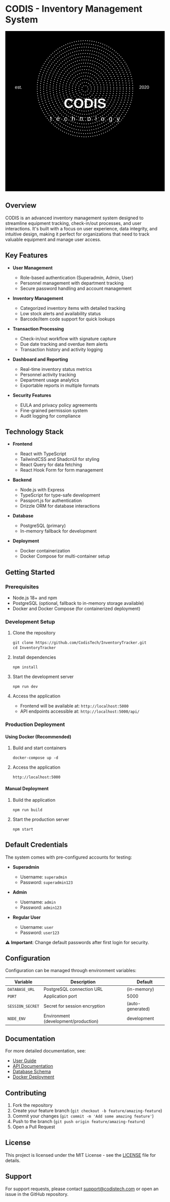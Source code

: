 # CODIS - Inventory Management System

![CODIS Logo](client/src/assets/images/codis-logo.svg)

## Overview

CODIS is an advanced inventory management system designed to streamline equipment tracking, check-in/out processes, and user interactions. It's built with a focus on user experience, data integrity, and intuitive design, making it perfect for organizations that need to track valuable equipment and manage user access.

## Key Features

- **User Management**
  - Role-based authentication (Superadmin, Admin, User)
  - Personnel management with department tracking
  - Secure password handling and account management

- **Inventory Management**
  - Categorized inventory items with detailed tracking
  - Low stock alerts and availability status
  - Barcode/item code support for quick lookups

- **Transaction Processing**
  - Check-in/out workflow with signature capture
  - Due date tracking and overdue item alerts
  - Transaction history and activity logging

- **Dashboard and Reporting**
  - Real-time inventory status metrics
  - Personnel activity tracking
  - Department usage analytics
  - Exportable reports in multiple formats

- **Security Features**
  - EULA and privacy policy agreements
  - Fine-grained permission system
  - Audit logging for compliance

## Technology Stack

- **Frontend**
  - React with TypeScript
  - TailwindCSS and ShadcnUI for styling
  - React Query for data fetching
  - React Hook Form for form management

- **Backend**
  - Node.js with Express
  - TypeScript for type-safe development
  - Passport.js for authentication
  - Drizzle ORM for database interactions

- **Database**
  - PostgreSQL (primary)
  - In-memory fallback for development

- **Deployment**
  - Docker containerization
  - Docker Compose for multi-container setup

## Getting Started

### Prerequisites

- Node.js 18+ and npm
- PostgreSQL (optional, fallback to in-memory storage available)
- Docker and Docker Compose (for containerized deployment)

### Development Setup

1. Clone the repository
   ```
   git clone https://github.com/CodisTech/InventoryTracker.git
   cd InventoryTracker
   ```

2. Install dependencies
   ```
   npm install
   ```

3. Start the development server
   ```
   npm run dev
   ```

4. Access the application
   - Frontend will be available at: `http://localhost:5000`
   - API endpoints accessible at: `http://localhost:5000/api/`

### Production Deployment

#### Using Docker (Recommended)

1. Build and start containers
   ```
   docker-compose up -d
   ```

2. Access the application
   ```
   http://localhost:5000
   ```

#### Manual Deployment

1. Build the application
   ```
   npm run build
   ```

2. Start the production server
   ```
   npm start
   ```

## Default Credentials

The system comes with pre-configured accounts for testing:

- **Superadmin**
  - Username: `superadmin`
  - Password: `superadmin123`

- **Admin**
  - Username: `admin`
  - Password: `admin123`

- **Regular User**
  - Username: `user`
  - Password: `user123`

⚠️ **Important**: Change default passwords after first login for security.

## Configuration

Configuration can be managed through environment variables:

| Variable | Description | Default |
|----------|-------------|---------|
| `DATABASE_URL` | PostgreSQL connection URL | (in-memory) |
| `PORT` | Application port | 5000 |
| `SESSION_SECRET` | Secret for session encryption | (auto-generated) |
| `NODE_ENV` | Environment (development/production) | development |

## Documentation

For more detailed documentation, see:

- [User Guide](docs/USER_GUIDE.md)
- [API Documentation](docs/API.md)
- [Database Schema](docs/DATABASE.md)
- [Docker Deployment](docs/DOCKER.md)

## Contributing

1. Fork the repository
2. Create your feature branch (`git checkout -b feature/amazing-feature`)
3. Commit your changes (`git commit -m 'Add some amazing feature'`)
4. Push to the branch (`git push origin feature/amazing-feature`)
5. Open a Pull Request

## License

This project is licensed under the MIT License - see the [LICENSE](LICENSE) file for details.

## Support

For support requests, please contact support@codistech.com or open an issue in the GitHub repository.